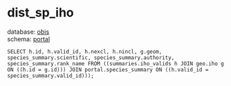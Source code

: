 # dist_sp_iho
database: [obis](../)  
schema: [portal](portal)  

    SELECT h.id, h.valid_id, h.nexcl, h.nincl, g.geom, species_summary.scientific, species_summary.authority, species_summary.rank_name FROM ((summaries.iho_valids h JOIN geo.iho g ON ((h.id = g.id))) JOIN portal.species_summary ON ((h.valid_id = species_summary.valid_id)));